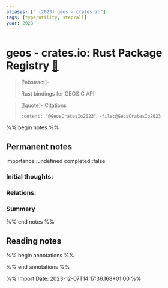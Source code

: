 ```yaml
---
aliases: [" (2023) geos - crates.io"]
tags: [type/utility, step/all]
year: 2023
---
```

# geos - crates.io: Rust Package Registry [📖](zotero://select/library/items/KLZAUILC)

> [!abstract]-
> 
> Rust bindings for GEOS C API
> 

> [!quote]- Citations
> 
> ```query
> content: "@GeosCratesIo2023" -file:@GeosCratesIo2023
> ```

%% begin notes %%
## Permanent notes
importance::undefined
completed::false
### Initial thoughts:


### Relations:


### Summary


%% end notes %%
## Reading notes
%% begin annotations %%

%% end annotations %%



%% Import Date: 2023-12-07T14:17:36.168+01:00 %%
